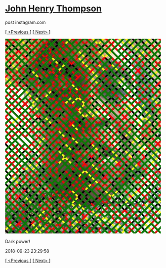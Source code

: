 # [John Henry Thompson](../README.md)
post instagram.com

[[ <Previous ]](2018-09-23-6.md) [[ Next> ]](2018-09-20-1.md)

[![](../media/2018-09-23/Dark-power.jpg)](../README.md)

Dark power!

2018-09-23 23:29:58

[[ <Previous ]](2018-09-23-6.md) [[ Next> ]](2018-09-20-1.md)